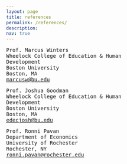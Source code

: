```yaml
---
layout: page
title: references
permalink: /references/
description: 
nav: true
---
```


<div class="row mt-3">
    <div class="col-sm mt-3 mt-md-0">
<pre>Prof. Marcus Winters		
Wheelock College of Education & Human
Development	
Boston University	
Boston, MA	
<a href="mailto:marcusw@bu.edu">marcusw@bu.edu</a> </pre>
    </div>
    <div class="col-sm mt-3 mt-md-0">
<pre>Prof. Joshua Goodman		
Wheelock College of Education & Human
Development	
Boston University	
Boston, MA	
<a href="mailto:edecjosh@bu.edu">edecjosh@bu.edu</a> </pre>
    </div>
</div>


<div class="row mt-3">
    <div class="col-sm mt-3 mt-md-0">
<pre>Prof. Ronni Pavan		
Department of Economics	
University of Rochester	
Rochester, NY	
<a href="mailto:ronni.pavan@rochester.edu">ronni.pavan@rochester.edu</a> </pre>
    </div>
</div>


